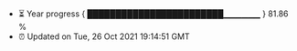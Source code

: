 - ⏳ Year progress { ████████████████████████▁▁▁▁▁▁ } 81.86 %
- ⏰ Updated on Tue, 26 Oct 2021 19:14:51 GMT

